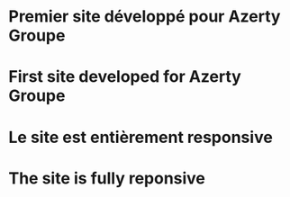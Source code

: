 # Premier site développé pour Azerty Groupe

# First site developed for Azerty Groupe

# Le site est entièrement responsive

# The site is fully reponsive
